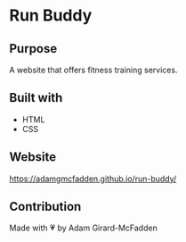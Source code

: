 # Run Buddy

## Purpose
A website that offers fitness training services.

## Built with
* HTML
* CSS

## Website
https://adamgmcfadden.github.io/run-buddy/

## Contribution
Made with 💗 by Adam Girard-McFadden
